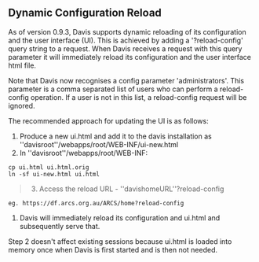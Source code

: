 ## Dynamic Configuration Reload ##

As of version 0.9.3, Davis supports dynamic reloading of its configuration and the user interface (UI). This is achieved by adding a '?reload-config' query string to a request. When Davis receives a request with this query parameter it will immediately reload its configuration and the user interface html file.

Note that Davis now recognises a config parameter 'administrators'. This parameter is a comma separated list of users who can perform a reload-config operation. If a user is not in this list, a reload-config request will be ignored.


The recommended approach for updating the UI is as follows:

  1. Produce a new ui.html and add it to the davis installation as ''davisroot''/webapps/root/WEB-INF/ui-new.html
  1. In ''davisroot''/webapps/root/WEB-INF:
```
cp ui.html ui.html.orig
ln -sf ui-new.html ui.html
```
> 3. Access the reload URL - ''davishomeURL''?reload-config
```
eg. https://df.arcs.org.au/ARCS/home?reload-config
```
  1. Davis will immediately reload its configuration and ui.html and subsequently serve that.

Step 2 doesn't affect existing sessions because ui.html is loaded into memory once when Davis is first started and is then not needed.